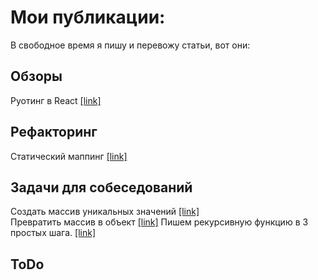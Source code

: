 # Мои публикации:

В свободное время я пишу и перевожу статьи, вот они:

## Обзоры

Руотинг в React [[link]](https://zen.yandex.ru/media/id/5cb0adc9082fd100b43be882/reactrouting-obzor-aktualnyh-routerov-dlia-react-5d8e2112ba281e00b14f1adf "[link]")

## Рефакторинг

Статический маппинг [[link]](https://zen.yandex.ru/media/id/5cb0adc9082fd100b43be882/refaktoring-sostoianiia-i-staticheskii-mapping-5d386599cfcc8600ad064a05http:// "[link]")

## Задачи для собеседований

Создать массив уникальных значений [[link]](https://zen.yandex.ru/profile/editor/id/5cb0adc9082fd100b43be882 "[link]")  
Превратить массив в объект [[link]](https://zen.yandex.ru/media/id/5cb0adc9082fd100b43be882/prevratit-massiv-v-obekt-frontend-zadachi-5cb0add757a23700b3c31557 "[link]")
Пишем рекурсивную функцию в 3 простых шага. [[link]](https://zen.yandex.ru/media/id/5cb0adc9082fd100b43be882/pishem-rekursivnuiu-funkciiu-v-3-prostyh-shaga-frotend-zadachi-5d92520de4f39f00b29f2019 "[link]")

## ToDo
